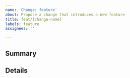 ```yaml
---
name: 'Change: feature'
about: Propose a change that introduces a new feature
title: feat/[change-name]
labels: feature
assignees: ''

---
```


## Summary
<!-- A summary of the feature's purpose. -->


## Details
<!-- A detailed description of the feature's implementation, and any additional information -->


<!-- End of issue -->
